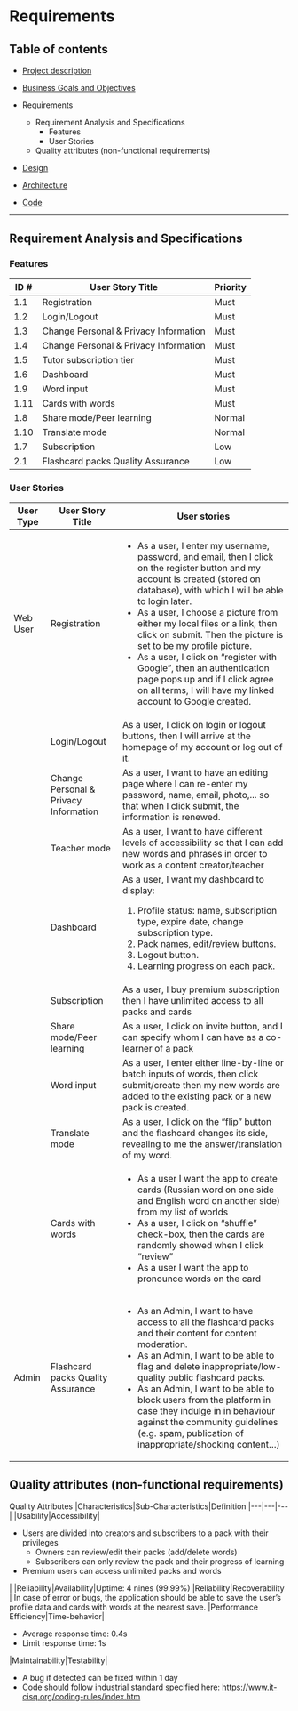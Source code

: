# Requirements

## Table of contents
- [Project description](../README.md)
- [Business Goals and Objectives](../README_buisiness_goals.md)
- Requirements
    - Requirement Analysis and Specifications
        - Features
        - User Stories
    - Quality attributes (non-functional requirements)

- [Design](Readme_content/README_design.md)
- [Architecture](Readme_content/README_arch.md)
- [Code](Readme_content/README_code.md)
---

## Requirement Analysis and Specifications

### Features

| **ID #** | **User Story Title** | **Priority** |
| ----- | ----- | ------ |
| 1.1 | Registration | Must
| 1.2 | Login/Logout | Must
| 1.3 | Change Personal & Privacy Information| Must
| 1.4 | Change Personal & Privacy Information| Must
|1.5 | Tutor subscription tier | Must
| 1.6 | Dashboard |Must
| 1.9 | Word input | Must
| 1.11 | Cards with words | Must
| 1.8 | Share mode/Peer learning | Normal
| 1.10 | Translate mode | Normal
| 1.7 | Subscription |Low
| 2.1 | Flashcard packs Quality Assurance |Low


### User Stories

| **User Type** | **User Story Title** | **User stories** |
| ---- | ---- | ---- |
|Web User | Registration | <ul><li> As a user, I enter my username, password, and email, then I click on the register button and my account is created (stored on database), with which I will be able to login later. </li><li> As a user, I choose a picture from either my local files or a link, then click on submit. Then the picture is set to be my profile picture. </li><li> As a user, I click on “register with Google”, then an authentication page pops up and if I click agree on all terms, I will have my linked account to Google created.</li></ul>
||Login/Logout| As a user, I click on login or logout buttons, then I will arrive at the homepage of my account or log out of it.
||Change Personal & Privacy Information| As a user, I want to have an editing page where I can re-enter my password, name, email, photo,... so that when I click submit, the information is renewed.
||Teacher mode |As a user, I want to have different levels of accessibility so that I can add new words and phrases in order to work as a content creator/teacher
||Dashboard | As a user, I want my dashboard to display: <ol> <li>Profile status: name, subscription type, expire date, change subscription type. </li> <li>Pack names, edit/review buttons.</li><li> Logout button.</li> <li>Learning progress on each pack.</li> </ol>
||Subscription| As a user, I buy premium subscription then I have unlimited access to all packs and cards 
||Share mode/Peer learning| As a user, I click on invite button, and I can specify whom I can have as a co-learner of a pack
||Word input| As a user, I enter either line-by-line or batch inputs of words, then click submit/create then my new words are added to the existing pack or a new pack is created.
||Translate mode| As a user, I click on the “flip” button and the flashcard changes its side, revealing to me the answer/translation of my word.
||Cards with words|<ul><li> As a user I want the app to create cards (Russian word on one side and English word on another side) from my list of worlds </li> <li> As a user, I click on “shuffle” check-box, then the cards are randomly showed when I click “review”</li> <li> As a user I want the app to pronounce words on the card </li></ul>
|Admin| Flashcard packs Quality Assurance|<ul><li> As an Admin, I want to have access to all the flashcard packs and their content for content moderation.</li> <li> As an Admin, I want to be able to flag and delete inappropriate/low-quality public flashcard packs. </li> <li> As an Admin, I want to be able to block users from the platform in case they indulge in in behaviour against the community guidelines (e.g. spam, publication of inappropriate/shocking content…)</li><ul>



## Quality attributes (non-functional requirements)

Quality Attributes
|Characteristics|Sub-Characteristics|Definition
|---|---|---|
|Usability|Accessibility|<ul> <li> Users are divided into creators and subscribers to a pack with their privileges <ul> <li> Owners can review/edit their packs (add/delete words)</li> <li> Subscribers can only review the pack and their progress of learning </li></ul> <li>Premium users can access unlimited packs and words</li></ul>|
|Reliability|Availability|Uptime: 4 nines (99.99%) 
|Reliability|Recoverability | In case of error or bugs, the application should be able to save the user’s profile data and cards with words at the nearest save.
|Performance Efficiency|Time-behavior|<ul><li> Average response time: 0.4s</li> <li>Limit response time: 1s</li></ul>
|Maintainability|Testability|<ul><li> A bug if detected can be fixed within 1 day </li> <li>Code should follow industrial standard specified here: https://www.it-cisq.org/coding-rules/index.htm </li></ul>

